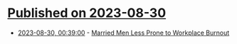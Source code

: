 # [Published on 2023-08-30](index.md)

* [2023-08-30, 00:39:00](https://soylentnews.org/article.pl?sid=23/08/29/0310214&from=rss) - [Married Men Less Prone to Workplace Burnout](https://soylentnews.org/article.pl?sid=23/08/29/0310214&from=rss)
